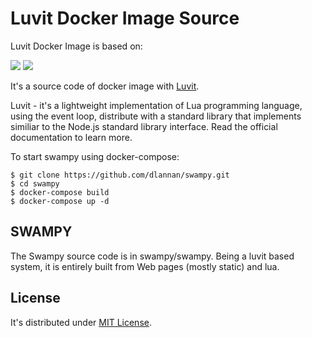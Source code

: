 # Luvit Docker Image Source

Luvit Docker Image is based on:

[![](https://images.microbadger.com/badges/image/baleyko/luvit.svg)](https://microbadger.com/images/baleyko/luvit "Get your own image badge on microbadger.com")
[![](https://images.microbadger.com/badges/version/baleyko/luvit.svg)](https://microbadger.com/images/baleyko/luvit "Get your own version badge on microbadger.com")

It's a source code of docker image with [Luvit](https://luvit.io/).

Luvit - it's a lightweight implementation of Lua programming language, using the event loop, distribute with a standard library that implements similiar to the Node.js standard library interface.
Read the official documentation to learn more.

To start swampy using docker-compose:

```shell
$ git clone https://github.com/dlannan/swampy.git
$ cd swampy
$ docker-compose build
$ docker-compose up -d
```

## SWAMPY 

The Swampy source code is in swampy/swampy.
Being a luvit based system, it is entirely built from Web pages (mostly static) and lua.

## License
  
It's distributed under [MIT License](LICENSE).
